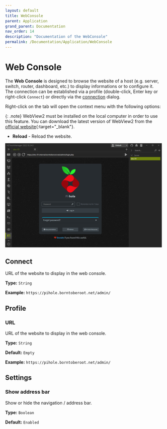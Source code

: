```yaml
---
layout: default
title: WebConsole
parent: Application
grand_parent: Documentation
nav_order: 14
description: "Documentation of the WebConsole"
permalink: /Documentation/Application/WebConsole
---
```


# Web Console

The **Web Console** is designed to browse the website of a host (e.g. server, switch, router, dashboard, etc.) to display informations or to configure it. The connection can be established via a profile (double-click, Enter key or right-click `Connect`) or directly via the [connection](#connect) dialog.  

Right-click on the tab will open the context menu with the following options:

{: .note}
WebView2 must be installed on the local computer in order to use this feature. You can download the latest version of WebView2 from the [official website](https://developer.microsoft.com/de-de/microsoft-edge/webview2/){:target="\_blank"}.

- **Reload** - Reload the website.

![WebConsole](14_WebConsole.png)

## Connect

URL of the website to display in the web console.

**Type:** `String`

**Example:** `https://pihole.borntoberoot.net/admin/`

## Profile

### URL

URL of the website to display in the web console.

**Type:** `String`

**Default:** `Empty`

**Example:** `https://pihole.borntoberoot.net/admin/`

## Settings

### Show address bar

Show or hide the navigation / address bar.

**Type:** `Boolean`

**Default:** `Enabled`
